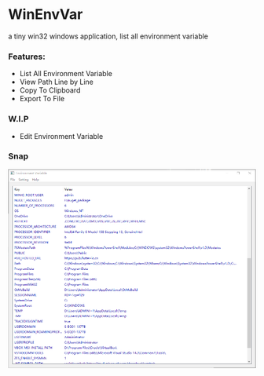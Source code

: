# WinEnvVar
a tiny win32 windows application, list all environment variable

### Features:
- List All Environment Variable
- View Path Line by Line
- Copy To Clipboard
- Export To File

### W.I.P
- Edit Environment Variable

### Snap 
![Alt text](./winenvvar.png "WinEnv")